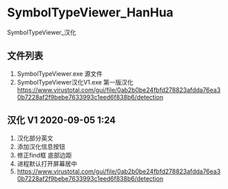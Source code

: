 # SymbolTypeViewer_HanHua
SymbolTypeViewer_汉化

## 文件列表
1. SymbolTypeViewer.exe 源文件
2. SymbolTypeViewer汉化V1.exe 第一版汉化 https://www.virustotal.com/gui/file/0ab2b0be24fbfd278823afdda76ea30b7228af2f9bebe7633993c1eed6f838b6/detection

## 汉化 V1 2020-09-05 1:24
1. 汉化部分英文
2. 添加汉化信息按钮
3. 修正find框 底部边距
4. 进程默认打开屏幕居中
5. https://www.virustotal.com/gui/file/0ab2b0be24fbfd278823afdda76ea30b7228af2f9bebe7633993c1eed6f838b6/detection
